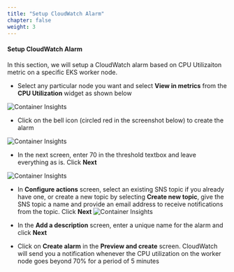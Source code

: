 ```yaml
---
title: "Setup CloudWatch Alarm"
chapter: false
weight: 3
---
```

#### Setup CloudWatch Alarm

In this section, we will setup a CloudWatch alarm based on CPU Utilizaiton metric on a specific EKS worker node.

* Select any particular node you want and select **View in metrics** from the **CPU Utilization** widget as shown below

![Container Insights](/images/ContainerInsights7.png)

* Click on the bell icon (circled red in the screenshot below) to create the alarm

![Container Insights](/images/ContainerInsights8.png)

* In the next screen, enter 70 in the threshold textbox and leave everything as is. Click **Next**

![Container Insights](/images/ContainerInsights10.png)

* In **Configure actions** screen, select an existing SNS topic if you already have one, or create a new topic by selecting **Create new topic**, give the SNS topic a name and provide an email address to receive notifications from the topic. Click **Next**
![Container Insights](/images/ContainerInsights11.jpg)

* In the **Add a description** screen, enter a unique name for the alarm and click **Next**
* Click on **Create alarm** in the **Preview and create** screen. CloudWatch will send you a notification whenever the CPU utilization on the worker node goes beyond 70% for a period of 5 minutes